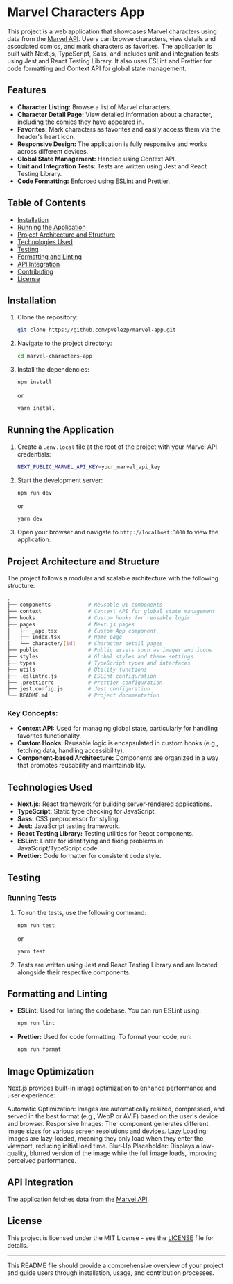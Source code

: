 # Marvel Characters App

This project is a web application that showcases Marvel characters using data from the [Marvel API](http://gateway.marvel.com/v1/). Users can browse characters, view details and associated comics, and mark characters as favorites. The application is built with Next.js, TypeScript, Sass, and includes unit and integration tests using Jest and React Testing Library. It also uses ESLint and Prettier for code formatting and Context API for global state management.

## Features

- **Character Listing:** Browse a list of Marvel characters.
- **Character Detail Page:** View detailed information about a character, including the comics they have appeared in.
- **Favorites:** Mark characters as favorites and easily access them via the header's heart icon.
- **Responsive Design:** The application is fully responsive and works across different devices.
- **Global State Management:** Handled using Context API.
- **Unit and Integration Tests:** Tests are written using Jest and React Testing Library.
- **Code Formatting:** Enforced using ESLint and Prettier.

## Table of Contents

- [Installation](#installation)
- [Running the Application](#running-the-application)
- [Project Architecture and Structure](#project-architecture-and-structure)
- [Technologies Used](#technologies-used)
- [Testing](#testing)
- [Formatting and Linting](#formatting-and-linting)
- [API Integration](#api-integration)
- [Contributing](#contributing)
- [License](#license)

## Installation

1. Clone the repository:

   ```bash
   git clone https://github.com/pvelezp/marvel-app.git
   ```

2. Navigate to the project directory:

   ```bash
   cd marvel-characters-app
   ```

3. Install the dependencies:

   ```bash
   npm install
   ```

   or

   ```bash
   yarn install
   ```

## Running the Application

1. Create a `.env.local` file at the root of the project with your Marvel API credentials:

   ```bash
   NEXT_PUBLIC_MARVEL_API_KEY=your_marvel_api_key
   ```

2. Start the development server:

   ```bash
   npm run dev
   ```

   or

   ```bash
   yarn dev
   ```

3. Open your browser and navigate to `http://localhost:3000` to view the application.

## Project Architecture and Structure

The project follows a modular and scalable architecture with the following structure:

```bash
.
├── components            # Reusable UI components
├── context               # Context API for global state management
├── hooks                 # Custom hooks for reusable logic
├── pages                 # Next.js pages
│   ├── _app.tsx          # Custom App component
│   ├── index.tsx         # Home page
│   └── character/[id]    # Character detail pages
├── public                # Public assets such as images and icons
├── styles                # Global styles and theme settings
├── types                 # TypeScript types and interfaces
├── utils                 # Utility functions
├── .eslintrc.js          # ESLint configuration
├── .prettierrc           # Prettier configuration
├── jest.config.js        # Jest configuration
└── README.md             # Project documentation
```

### Key Concepts:

- **Context API:** Used for managing global state, particularly for handling favorites functionality.
- **Custom Hooks:** Reusable logic is encapsulated in custom hooks (e.g., fetching data, handling accessibility).
- **Component-based Architecture:** Components are organized in a way that promotes reusability and maintainability.

## Technologies Used

- **Next.js:** React framework for building server-rendered applications.
- **TypeScript:** Static type checking for JavaScript.
- **Sass:** CSS preprocessor for styling.
- **Jest:** JavaScript testing framework.
- **React Testing Library:** Testing utilities for React components.
- **ESLint:** Linter for identifying and fixing problems in JavaScript/TypeScript code.
- **Prettier:** Code formatter for consistent code style.

## Testing

### Running Tests

1. To run the tests, use the following command:

   ```bash
   npm run test
   ```

   or

   ```bash
   yarn test
   ```

2. Tests are written using Jest and React Testing Library and are located alongside their respective components.

## Formatting and Linting

- **ESLint:** Used for linting the codebase. You can run ESLint using:

  ```bash
  npm run lint
  ```

- **Prettier:** Used for code formatting. To format your code, run:

  ```bash
  npm run format
  ```

## Image Optimization

Next.js provides built-in image optimization to enhance performance and user experience:

Automatic Optimization: Images are automatically resized, compressed, and served in the best format (e.g., WebP or AVIF) based on the user's device and browser.
Responsive Images: The <Image> component generates different image sizes for various screen resolutions and devices.
Lazy Loading: Images are lazy-loaded, meaning they only load when they enter the viewport, reducing initial load time.
Blur-Up Placeholder: Displays a low-quality, blurred version of the image while the full image loads, improving perceived performance.

## API Integration

The application fetches data from the [Marvel API](http://gateway.marvel.com/v1/).

## License

This project is licensed under the MIT License - see the [LICENSE](LICENSE) file for details.

---

This README file should provide a comprehensive overview of your project and guide users through installation, usage, and contribution processes.
